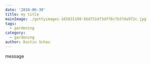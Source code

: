 ```yaml
---
date: '2018-06-30'
title: my title
mainImage: ./gettyimages-165831199-56d751df3df78cfb37da972c.jpg
tags:
  - gardening
category:
  - gardening
author: Dustin Schau
---
```

message
